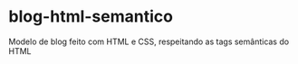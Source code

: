 # blog-html-semantico
Modelo de blog feito com HTML e CSS, respeitando as tags semânticas do HTML


